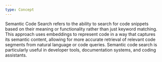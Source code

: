 ```yaml
---
type: Concept
---
```


Semantic Code Search refers to the ability to search for code snippets based on their meaning or functionality rather than just keyword matching. This approach uses embeddings to represent code in a way that captures its semantic content, allowing for more accurate retrieval of relevant code segments from natural language or code queries. Semantic code search is particularly useful in developer tools, documentation systems, and coding assistants.